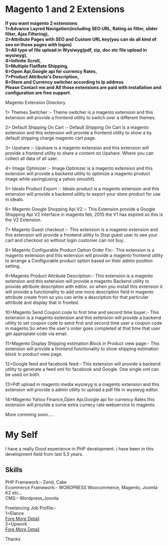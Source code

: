 Magento 1 and 2 Extensions
==========================

<b>If you want magento 2 extensions<br/>
1>Advance Layred Navigation(including SEO URL, Rating as filter, slider filter, Ajax Filtering),<br/>
2>Attribute Pages with SEO and Custom URL key(you can do all kind of seo on those pages with logos)<br/>
3>All type of file upload in Wysiwyg(pdf, zip, doc etc file upload in wysiwyg),<br/>
4>Infinite Scroll, <br/>
5>Multiple FlatRate Shipping, <br/>
6>Open Api,Google api for currency Rates, <br/>
7>Product Attribute's Description,<br/>
8>Store and Currency switcher according to Ip address <br/>
Please Contact me and All those extensions are paid with installation and configuration are free support.</b>

Magento Extension Directory

1> Themes Switcher :- Theme switcher is a magento extension and this extension will provide a frontend utility to switch over a different themes.

2> Default Shipping On Cart :- Default Shipping On Cart is a magento extension and this extension will provide a frontend utility to show a by default shipping charge magento cart page.

3> Upshare :- Upshare is a magento extension and this extension will provide a frontend utility to share a content on Upshare. Where you can collect all data of all user.

4> Image Optimizer :- Image Optimizer is a magento extension and this extension will provide a backend utility to optimize a magento product image while saving(using a yahoo smushit).

5> Idealo Product Export :- Idealo product is a magento extension and this extension will provide a backend utility to export your store product for use in idealo.

6> Magento Google Shopping Api V2 :- This Extension provide a Google Shopping Api V2 interface in magento feb, 2015 the V1 has expired so this is the V2 Extension.

7> Magento Guest checkout :- This extension is a magento extension and this extension will provide a frontend utility to Stop guest user to see your cart and checkout so without login customer can not buy..

8> Magento Configurable Product Option Order Fix:- This extension is a magento extension and this extension will provide a magento frontend utility to arrange a Configurable product option based on their admin position setting.

9>Magento Product Attribute Description:- This extension is a magento extension and this extension will provide a magento Backend utility to provide attribute description with editor.
so when you install this extension it will provide a functionality to add one more description field in magento attribute create from so you can write a description for that particular attribute and display that in fronted.

10>Magento Send Coupon code to first time and second time buyer:- This extension is a magento extension and this extension will provide a backend utility to set coupon code to send first and second time user a coupon code in magento.So when the user's order goes completed at that time that user get appropiate code via email.

11>Magento Display Shipping estimation Block in Product view page:- This extension will provide a frontend functionality to show shipping estimation block in product view page.

12>Google feed and facebook feed:- This extension will provide a backend utility to generate a feed xml for facebook and Google. One single xml can be used on both.

13>Pdf upload in magento media wysiwyg is a magento extension and this extension will provide a admin utility to upload a pdf file in wysiwyg editor.

14>Magento Yahoo Finance,Open Api,Google api for currency Rates this extension will provide a some extra currecy rate webservice to magento.

More comming soon.....


My Self
=================

I have a really Good experience in PHP development. i have been in this development field from last 5.5 years.

Skills
----------
PHP Framework:- Zend, Cake
<br/>
Ecommerce Framework:- WORDPRESS Woocommerce, Magento, Joomla K2 etc...
<br/>
CMS:- Wordpress,Joomla
<br/>

Freelancing Job Profile:-
<br/>
1>Elance
<br/>
<a href="http://mehulchaudhari.elance.com" target="_blank">Fore More Detail</a>
<br/>
2>Upwork
<br/>
<a href="https://www.upwork.com/o/profiles/users/_~0131aa29ad23bc45f1/" target="_blank">Fore More Detail</a>
<br/>

Thanks 
